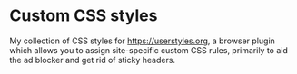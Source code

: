 # Custom CSS styles

My collection of CSS styles for https://userstyles.org, a browser plugin which allows you to assign site-specific custom CSS rules, primarily to aid the ad blocker and get rid of sticky headers.
